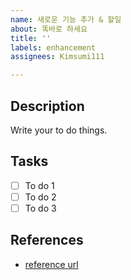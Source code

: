 ```yaml
---
name: 새로운 기능 추가 & 할일
about: 똑바로 하세요
title: ''
labels: enhancement
assignees: Kimsumi111

---
```


## Description
Write your to do things.

## Tasks
- [ ] To do 1
- [ ] To do 2
- [ ] To do 3

## References
- [reference url](url)
